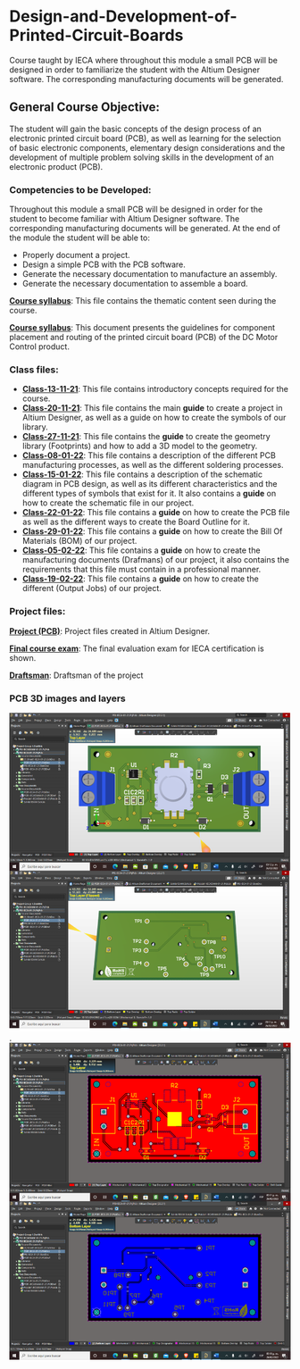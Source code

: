 # Design-and-Development-of-Printed-Circuit-Boards
Course taught by IECA where throughout this module a small PCB will be designed in order to familiarize the student with the Altium Designer software. The corresponding manufacturing documents will be generated.

## **General Course Objective**:
The student will gain the basic concepts of the design process of an electronic printed circuit board (PCB), as well as learning for the selection of basic electronic components, elementary design considerations and the development of multiple problem solving skills in the development of an electronic product (PCB).

### **Competencies to be Developed**:
Throughout this module a small PCB will be designed in order for the student to become familiar with Altium Designer software. The corresponding manufacturing documents will be generated.
At the end of the module the student will be able to:
- Properly document a project.
- Design a simple PCB with the PCB software.
- Generate the necessary documentation to manufacture an assembly.
- Generate the necessary documentation to assemble a board.


[**Course syllabus**](https://github.com/Jose-Escamilla/Design-and-Development-of-Printed-Circuit-Boards/blob/main/CONTENIDO%20TEMATICO.pdf): This file contains the thematic content seen during the course.

[**Course syllabus**](https://github.com/Jose-Escamilla/Design-and-Development-of-Printed-Circuit-Boards/blob/main/Gu%C3%ADas%20de%20dise%C3%B1o_DC_motor_control.pdf): This document presents the guidelines for component placement and routing of the printed circuit board (PCB) of the DC Motor Control product.

### **Class files:**

+ [**Class-13-11-21**](https://github.com/Jose-Escamilla/Design-and-Development-of-Printed-Circuit-Boards/blob/main/Clase-13-11-21.pdf): This file contains introductory concepts required for the course.
+ [**Class-20-11-21**](https://github.com/Jose-Escamilla/Design-and-Development-of-Printed-Circuit-Boards/blob/main/Clase-20-11-21.pdf): This file contains the main **guide** to create a project in Altium Designer, as well as a guide on how to create the symbols of our library.
+ [**Class-27-11-21**](https://github.com/Jose-Escamilla/Design-and-Development-of-Printed-Circuit-Boards/blob/main/Clase-27-11-21.pdf): This file contains the **guide** to create the geometry library (Footprints) and how to add a 3D model to the geometry.
+ [**Class-08-01-22**](https://github.com/Jose-Escamilla/Design-and-Development-of-Printed-Circuit-Boards/blob/main/Clase-08-01-22.pdf): This file contains a description of the different PCB manufacturing processes, as well as the different soldering processes. 
+ [**Class-15-01-22**](https://github.com/Jose-Escamilla/Design-and-Development-of-Printed-Circuit-Boards/blob/main/Clase-15-01-22.pdf): This file contains a description of the schematic diagram in PCB design, as well as its different characteristics and the different types of symbols that exist for it.  It also contains a **guide** on how to create the schematic file in our project.
+ [**Class-22-01-22**](https://github.com/Jose-Escamilla/Design-and-Development-of-Printed-Circuit-Boards/blob/main/Clase-22-01-22.pdf): This file contains a **guide** on how to create the PCB file as well as the different ways to create the Board Outline for it.
+ [**Class-29-01-22**](https://github.com/Jose-Escamilla/Design-and-Development-of-Printed-Circuit-Boards/blob/main/Clase-29-01-22.pdf): This file contains a **guide** on how to create the Bill Of Materials (BOM) of our project.
+ [**Class-05-02-22**](https://github.com/Jose-Escamilla/Design-and-Development-of-Printed-Circuit-Boards/blob/main/Clase-05-02-22.pdf): This file contains a **guide** on how to create the manufacturing documents (Drafmans) of our project, it also contains the requirements that this file must contain in a professional manner.
+ [**Class-19-02-22**](https://github.com/Jose-Escamilla/Design-and-Development-of-Printed-Circuit-Boards/blob/main/Clase-19-02-22.pdf): This file contains a **guide** on how to create the different (Output Jobs) of our project. 

### **Project files:**

[**Project (PCB)**](https://github.com/Jose-Escamilla/Design-and-Development-of-Printed-Circuit-Boards/tree/main/PRJ-IECA-01-21): Project files created in Altium Designer.

[**Final course exam**](https://github.com/Jose-Escamilla/Design-and-Development-of-Printed-Circuit-Boards/blob/main/Examen%20Final%20PCB_Escamilla%20Losoyo%20Jos%C3%A9%20de%20Jes%C3%BAs.pdf): The final evaluation exam for IECA certification is shown.

[**Draftsman**](https://github.com/Jose-Escamilla/Design-and-Development-of-Printed-Circuit-Boards/blob/main/Draftsman.pdf): Draftsman of the project 

### PCB 3D images and layers

![avatar](https://github.com/Jose-Escamilla/Design-and-Development-of-Printed-Circuit-Boards/blob/main/PCB.png "PCB 3D").
![avatar](https://github.com/Jose-Escamilla/Design-and-Development-of-Printed-Circuit-Boards/blob/main/PCB%20Layers.png "PCB Layers")
